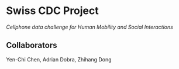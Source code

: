 # Swiss CDC Project
*Cellphone data challenge for Human Mobility and Social Interactions*

## Collaborators

Yen-Chi Chen, Adrian Dobra, Zhihang Dong

